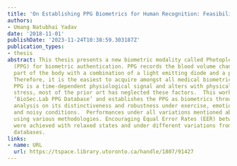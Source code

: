 ```yaml
---
title: 'On Establishing PPG Biometrics for Human Recognition: Feasibility and Variability'
authors:
- Umang Natubhai Yadav
date: '2018-11-01'
publishDate: '2023-11-24T10:38:59.303187Z'
publication_types:
- thesis
abstract: This thesis presents a new biometric modality called Photoplethysmograph
  (PPG) for biometric authentication. PPG records the blood volume change from any
  part of the body with a combination of a light emitting diode and a photo diode.
  Therefore, it is the easiest to acquire amongst all medical biometric traits.  Although
  PPG is a time-dependent physiological signal and alters with physical and psychological
  stress, most of the prior art has neglected these factors.  This work presents the
  ‘BioSec.Lab PPG Database’ and establishes the PPG as biometrics through a comprehensive
  analysis on its distinctiveness and robustness under exercise, emotions, time-lapse,
  and noisy conditions.  Performances under all variations mentioned above are assessed
  using various methodologies. Encouraging Equal Error Rates (EER) between 0.00%-36.09%
  were achieved with relaxed states and under different variations from the three
  databases.
links:
- name: URL
  url: https://tspace.library.utoronto.ca/handle/1807/91427
---
```

